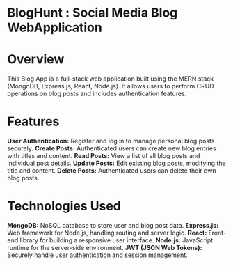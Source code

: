 
# BlogHunt : Social Media Blog WebApplication
# Overview
This Blog App is a full-stack web application built using the MERN stack (MongoDB, Express.js, React, Node.js). It allows users to perform CRUD operations on blog posts and includes authentication features.

# Features
**User Authentication:** Register and log in to manage personal blog posts securely.
**Create Posts:** Authenticated users can create new blog entries with titles and content.
**Read Posts:** View a list of all blog posts and individual post details.
**Update Posts:** Edit existing blog posts, modifying the title and content.
**Delete Posts:** Authenticated users can delete their own blog posts.

# Technologies Used
**MongoDB:** NoSQL database to store user and blog post data.
**Express.js:** Web framework for Node.js, handling routing and server logic.
**React:** Front-end library for building a responsive user interface.
**Node.js:** JavaScript runtime for the server-side environment.
**JWT (JSON Web Tokens):** Securely handle user authentication and session management.
